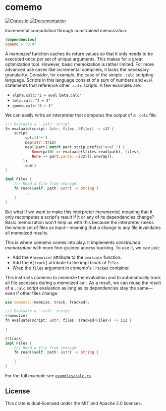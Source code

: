 # comemo
[![Crates.io](https://img.shields.io/crates/v/comemo.svg)](https://crates.io/crates/comemo)
[![Documentation](https://docs.rs/comemo/badge.svg)](https://docs.rs/comemo)

Incremental computation through constrained memoization.

```toml
[dependencies]
comemo = "0.4"
```

A _memoized_ function caches its return values so that it only needs to be
executed once per set of unique arguments. This makes for a great optimization
tool. However, basic memoization is rather limited. For more advanced use cases
like incremental compilers, it lacks the necessary granularity. Consider, for
example, the case of the simple `.calc` scripting language. Scripts in this
language consist of a sum of numbers and `eval` statements that reference other
`.calc` scripts. A few examples are:

- `alpha.calc`: `"2 + eval beta.calc"`
- `beta.calc`: `"2 + 3"`
- `gamma.calc`: `"8 + 3"`

We can easily write an interpreter that computes the output of a `.calc` file:

```rust
/// Evaluate a `.calc` script.
fn evaluate(script: &str, files: &Files) -> i32 {
    script
        .split('+')
        .map(str::trim)
        .map(|part| match part.strip_prefix("eval ") {
            Some(path) => evaluate(&files.read(path), files),
            None => part.parse::<i32>().unwrap(),
        })
        .sum()
}

impl Files {
    /// Read a file from storage.
    fn read(&self, path: &str) -> String {
        ...
    }
}
```

But what if we want to make this interpreter _incremental,_ meaning that it only
recomputes a script's result if it or any of its dependencies change? Basic
memoization won't help us with this because the interpreter needs the whole set
of files as input—meaning that a change to any file invalidates all memoized
results.

This is where comemo comes into play. It implements _constrained memoization_
with more fine-grained access tracking. To use it, we can just:

- Add the `#[memoize]` attribute to the `evaluate` function.
- Add the `#[track]` attribute to the impl block of `Files`.
- Wrap the `files` argument in comemo's `Tracked` container.

This instructs comemo to memoize the evaluation and to automatically track all
file accesses during a memoized call. As a result, we can reuse the result of a
`.calc` script evaluation as long as its dependencies stay the same—even if
other files change.

```rust
use comemo::{memoize, track, Tracked};

/// Evaluate a `.calc` script.
#[memoize]
fn evaluate(script: &str, files: Tracked<Files>) -> i32 {
    ...
}

#[track]
impl Files {
    /// Read a file from storage.
    fn read(&self, path: &str) -> String {
        ...
    }
}
```

For the full example see [`examples/calc.rs`][calc].

[calc]: https://github.com/typst/comemo/blob/main/examples/calc.rs

## License
This crate is dual-licensed under the MIT and Apache 2.0 licenses.
